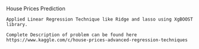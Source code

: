 House Prices Prediction

	Applied Linear Regression Technique like Ridge and lasso using XgBOOST library.

	Complete Description of problem can be found here https://www.kaggle.com/c/house-prices-advanced-regression-techniques
